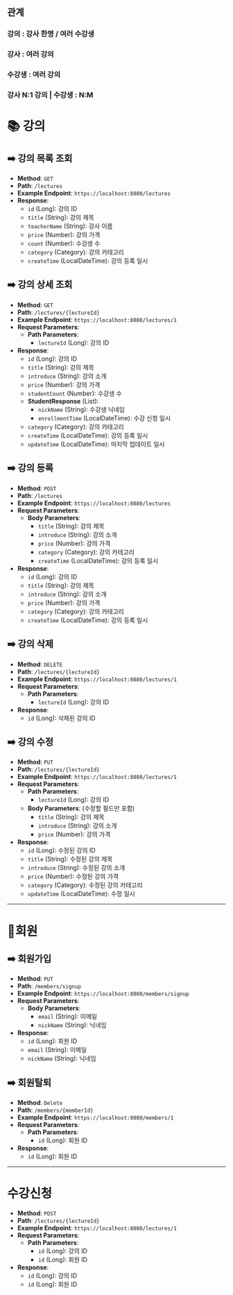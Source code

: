## 관계
### 강의 : 강사 한명 / 여러 수강생
### 강사 : 여러 강의
### 수강생 : 여러 강의
### 강사 N:1 강의 | 수강생 : N:M

# 📚 강의

## ➡️ **강의 목록 조회**
- **Method**: `GET`
- **Path**: `/lectures`
- **Example Endpoint**: `https://localhost:8080/lectures`
- **Response**:
    - `id` (Long): 강의 ID
    - `title` (String): 강의 제목
    - `teacherName` (String): 강사 이름
    - `price` (Number): 강의 가격
    - `count` (Number): 수강생 수
    - `category` (Category): 강의 카테고리
    - `createTime` (LocalDateTime): 강의 등록 일시

## ➡️ **강의 상세 조회**
- **Method**: `GET`
- **Path**: `/lectures/{lectureId}`
- **Example Endpoint**: `https://localhost:8080/lectures/1`
- **Request Parameters**:
    - **Path Parameters**:
        - `lectureId` (Long): 강의 ID
- **Response**:
    - `id` (Long): 강의 ID
    - `title` (String): 강의 제목
    - `introduce` (String): 강의 소개
    - `price` (Number): 강의 가격
    - `studentCount` (Number): 수강생 수
    - **StudentResponse** (List):
        - `nickName` (String): 수강생 닉네임
        - `enrollmentTime` (LocalDateTime): 수강 신청 일시
    - `category` (Category): 강의 카테고리
    - `createTime` (LocalDateTime): 강의 등록 일시
    - `updateTime` (LocalDateTime): 마지막 업데이트 일시

## ➡️ **강의 등록**
- **Method**: `POST`
- **Path**: `/lectures`
- **Example Endpoint**: `https://localhost:8080/lectures`
- **Request Parameters**:
    - **Body Parameters**:
        - `title` (String): 강의 제목
        - `introduce` (String): 강의 소개
        - `price` (Number): 강의 가격
        - `category` (Category): 강의 카테고리
        - `createTime` (LocalDateTime): 강의 등록 일시
- **Response**:
    - `id` (Long): 강의 ID
    - `title` (String): 강의 제목
    - `introduce` (String): 강의 소개
    - `price` (Number): 강의 가격
    - `category` (Category): 강의 카테고리
    - `createTime` (LocalDateTime): 강의 등록 일시

## ➡️ **강의 삭제**
- **Method**: `DELETE`
- **Path**: `/lectures/{lectureId}`
- **Example Endpoint**: `https://localhost:8080/lectures/1`
- **Request Parameters**:
    - **Path Parameters**:
        - `lectureId` (Long): 강의 ID
- **Response**:
    - `id` (Long): 삭제된 강의 ID

## ➡️ **강의 수정**
- **Method**: `PUT`
- **Path**: `/lectures/{lectureId}`
- **Example Endpoint**: `https://localhost:8080/lectures/1`
- **Request Parameters**:
    - **Path Parameters**:
        - `lectureId` (Long): 강의 ID
    - **Body Parameters**: (수정할 필드만 포함)
        - `title` (String): 강의 제목
        - `introduce` (String): 강의 소개
        - `price` (Number): 강의 가격
- **Response**:
    - `id` (Long): 수정된 강의 ID
    - `title` (String): 수정된 강의 제목
    - `introduce` (String): 수정된 강의 소개
    - `price` (Number): 수정된 강의 가격
    - `category` (Category): 수정된 강의 카테고리
    - `updateTime` (LocalDateTime): 수정 일시

---

# 👥회원
## ➡️ 회원가입
- **Method**: `PUT`
- **Path**: `/members/signup`
- **Example Endpoint**: `https://localhost:8080/members/signup`
- **Request Parameters**:
    - **Body Parameters**:
        - `email` (String): 이메일
        - `nickName` (String): 닉네임
- **Response**:
    - `id` (Long): 회원 ID
    - `email` (String): 이메일
    - `nickName` (String): 닉네임

## ➡️ 회원탈퇴
- **Method**: `Delete`
- **Path**: `/members/{memberId}`
- **Example Endpoint**: `https://localhost:8080/members/1`
- **Request Parameters**:
    - **Path Parameters**:
        - `id` (Long): 회원 ID
- **Response**:
    - `id` (Long): 회원 ID

---

# 수강신청
- **Method**: `POST`
- **Path**: `/lectures/{lectureId}`
- **Example Endpoint**: `https://localhost:8080/lectures/1`
- **Request Parameters**:
    - **Path Parameters**:
        - `id` (Long): 강의 ID
        - `id` (Long): 회원 ID
- **Response**:
    - `id` (Long): 강의 ID
    - `id` (Long): 회원 ID

  
   